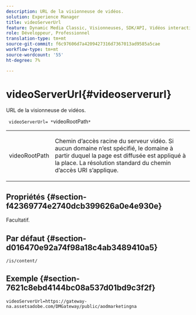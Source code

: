 ```yaml
---
description: URL de la visionneuse de vidéos.
solution: Experience Manager
title: videoServerUrl
feature: Dynamic Media Classic, Visionneuses, SDK/API, Vidéos interactives
role: Développeur, Professionnel
translation-type: tm+mt
source-git-commit: f6c97606d7a4209427316d7367013ad9585a5cae
workflow-type: tm+mt
source-wordcount: '55'
ht-degree: 7%

---
```



# videoServerUrl{#videoserverurl}

URL de la visionneuse de vidéos.

` videoServerUrl= *`videoRootPath`*`

<table id="table_C616483932C2482CA9794DDD7313FD7C"> 
 <tbody> 
  <tr> 
   <td colname="col1"> <p> <span class="codeph"> <span class="varname"> videoRootPath</span> </span> </p> </td> 
   <td colname="col2"> <p> Chemin d’accès racine du serveur vidéo. Si aucun domaine n’est spécifié, le domaine à partir duquel la page est diffusée est appliqué à la place. La résolution standard du chemin d’accès URI s’applique. </p> </td> 
  </tr> 
 </tbody> 
</table>

## Propriétés {#section-f42369774e2740dcb399626a0e4e930e}

Facultatif.

## Par défaut {#section-d016470e92a74f98a18c4ab3489410a5}

`/is/content/`

## Exemple {#section-7621c8ebd4144bc08a537d01bd9c3f2f}

```
videoServerUrl=https://gateway-na.assetsadobe.com/DMGateway/public/aodmarketingna
```

